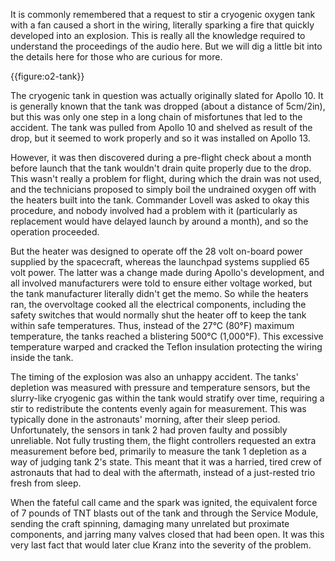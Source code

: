 It is commonly remembered that a request to stir a cryogenic oxygen tank with a fan caused a short in the wiring, literally sparking a fire that quickly developed into an explosion. This is really all the knowledge required to understand the proceedings of the audio here. But we will dig a little bit into the details here for those who are curious for more.

{{figure:o2-tank}}

The cryogenic tank in question was actually originally slated for Apollo 10. It is generally known that the tank was dropped (about a distance of 5cm/2in), but this was only one step in a long chain of misfortunes that led to the accident. The tank was pulled from Apollo 10 and shelved as result of the drop, but it seemed to work properly and so it was installed on Apollo 13.

However, it was then discovered during a pre-flight check about a month before launch that the tank wouldn't drain quite properly due to the drop. This wasn't really a problem for flight, during which the drain was not used, and the technicians proposed to simply boil the undrained oxygen off with the heaters built into the tank. Commander Lovell was asked to okay this procedure, and nobody involved had a problem with it (particularly as replacement would have delayed launch by around a month), and so the operation proceeded.

But the heater was designed to operate off the 28 volt on-board power supplied by the spacecraft, whereas the launchpad systems supplied 65 volt power. The latter was a change made during Apollo's development, and all involved manufacturers were told to ensure either voltage worked, but the tank manufacturer literally didn't get the memo. So while the heaters ran, the overvoltage cooked all the electrical components, including the safety switches that would normally shut the heater off to keep the tank within safe temperatures. Thus, instead of the 27&deg;C (80&deg;F) maximum temperature, the tanks reached a blistering 500&deg;C (1,000&deg;F). This excessive temperature warped and cracked the Teflon insulation protecting the wiring inside the tank.

The timing of the explosion was also an unhappy accident. The tanks' depletion was measured with pressure and temperature sensors, but the slurry-like cryogenic gas within the tank would stratify over time, requiring a stir to redistribute the contents evenly again for measurement. This was typically done in the astronauts' morning, after their sleep period. Unfortunately, the sensors in tank 2 had proven faulty and possibly unreliable. Not fully trusting them, the flight controllers requested an extra measurement before bed, primarily to measure the tank 1 depletion as a way of judging tank 2's state. This meant that it was a harried, tired crew of astronauts that had to deal with the aftermath, instead of a just-rested trio fresh from sleep.

When the fateful call came and the spark was ignited, the equivalent force of 7 pounds of TNT blasts out of the tank and through the Service Module, sending the craft spinning, damaging many unrelated but proximate components, and jarring many valves closed that had been open. It was this very last fact that would later clue Kranz into the severity of the problem.

